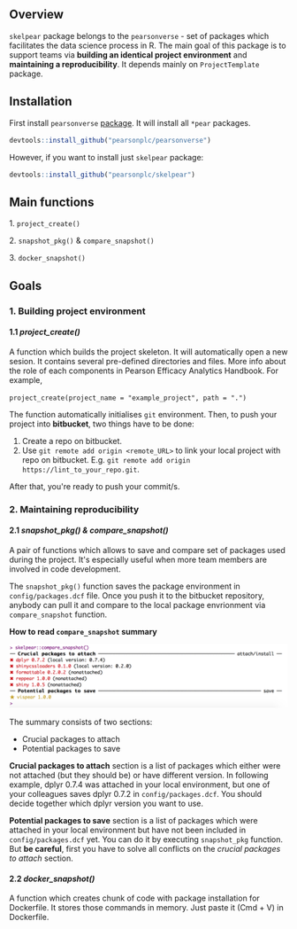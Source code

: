 <!-- README.md is generated from README.Rmd. Please edit that file -->
Overview
--------

`skelpear` package belongs to the `pearsonverse` - set of packages which facilitates the data science process in R. The main goal of this package is to support teams via __building an identical project environment__ and __maintaining a reproducibility__. It depends mainly on `ProjectTemplate` package.

## Installation

First install `pearsonverse` [package](https://github.com/pearsonplc/pearsonverse). It will install all `*pear` packages.

``` r
devtools::install_github("pearsonplc/pearsonverse")
```

However, if you want to install just `skelpear` package:

``` r
devtools::install_github("pearsonplc/skelpear")
```

## Main functions

1.&nbsp;`project_create()`    

2.&nbsp;`snapshot_pkg()` & `compare_snapshot()` 

3.&nbsp;`docker_snapshot()`

## Goals

### 1. Building project environment

#### 1.1 _project_create()_

A function which builds the project skeleton. It will automatically open a new sesion. It contains several pre-defined directories and files. More info about the role of each components in Pearson Efficacy Analytics Handbook. For example,

`project_create(project_name = "example_project", path = ".")`

The function automatically initialises `git` environment. Then, to push your project into __bitbucket__, two things have to be done:

1. Create a repo on bitbucket.
2. Use `git remote add origin <remote_URL>` to link your local project with repo on bitbucket. E.g. `git remote add origin https://lint_to_your_repo.git`.

After that, you're ready to push your commit/s.

### 2. Maintaining reproducibility

#### 2.1 _snapshot_pkg() & compare_snapshot()_

A pair of functions which allows to save and compare set of packages used during the project. It's especially useful when more team members are involved in code development.

The `snapshot_pkg()` function saves the package environment in `config/packages.dcf` file. Once you push it to the bitbucket repository, anybody can pull it and compare to the local package envrionment via `compare_snapshot` function.

__How to read `compare_snapshot` summary__

![plot](https://raw.githubusercontent.com/pearsonplc/skelpear/master/inst/img/compare_snapshot.png)

The summary consists of two sections:

- Crucial packages to attach
- Potential packages to save

__Crucial packages to attach__ section is a list of packages which either were not attached (but they should be) or have different version. In following example, dplyr 0.7.4 was attached in your local environment, but one of your colleagues saves dplyr 0.7.2 in `config/packages.dcf`. You should decide together which dplyr version you want to use.

__Potential packages to save__ section is a list of packages which were attached in your local environment but have not been included in `config/packages.dcf` yet. You can do it by executing `snapshot_pkg` function. But __be careful__, first you have to solve all conflicts on the _crucial packages to attach_ section.

#### 2.2 _docker_snapshot()_

A function which creates chunk of code with package installation for Dockerfile. It stores those commands in memory. Just paste it (Cmd + V) in Dockerfile.

